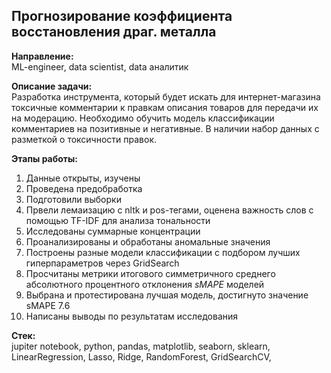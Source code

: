 ## Прогнозирование коэффициента восстановления драг. металла

**Направление:**   
ML-engineer, data scientist, data аналитик

**Описание задачи:**  
Разработка инструмента, который будет искать для интернет-магазина  токсичные комментарии к правкам описания товаров для передачи их на модерацию.
Необходимо обучить модель классификации комментариев на позитивные и негативные. В наличии набор данных с разметкой о токсичности правок. 

**Этапы работы:**
1. Данные открыты, изучены  
2. Проведена предобработка 
3. Подготовили выборки
4. Првели лемаизацию с nltk и pos-тегами, оценена важность слов с помощью TF-IDF для анализа тональности
5. Исследованы суммарные концентрации
6. Проанализированы и обработаны аномальные значения
7. Построены разные модели классификации с подбором лучших гиперпараметров через GridSearch
8. Просчитаны  метрики итогового симметричного среднего абсолютного процентного отклонения *sMAPE* моделей
9. Выбрана и протестирована лучшая модель, достигнуто значение sMAPE 7.6
10. Написаны выводы по результатам исследования
   
**Стек:**  
jupiter notebook, python, pandas, matplotlib, seaborn, sklearn, LinearRegression, Lasso, Ridge, RandomForest, GridSearchCV, 

